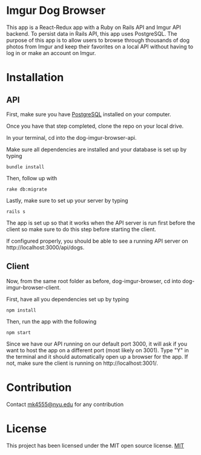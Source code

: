# Imgur Dog Browser

This app is a React-Redux app with a Ruby on Rails API and Imgur API backend. To persist data in Rails API, this app uses PostgreSQL. The purpose of this app is to allow users to browse through thousands of dog photos from Imgur and keep their favorites on a local API without having to log in or make an account on Imgur.

# Installation

## API

First, make sure you have [PostgreSQL](https://www.postgresql.org/) installed on your computer.

Once you have that step completed, clone the repo on your local drive.

In your terminal, cd into the dog-imgur-browser-api.

Make sure all dependencies are installed and your database is set up by typing

```
bundle install
```

Then, follow up with

```
rake db:migrate
```

Lastly, make sure to set up your server by typing

```
rails s
```

The app is set up so that it works when the API server is run first before the client so make sure to do this step before starting the client.

If configured properly, you should be able to see a running API server on http://localhost:3000/api/dogs.

## Client

Now, from the same root folder as before, dog-imgur-browser, cd into dog-imgur-browser-client.

First, have all you dependencies set up by typing

```
npm install
```

Then, run the app with the following

```
npm start
```

Since we have our API running on our default port 3000, it will ask if you want to host the app on a different port (most likely on 3001). Type "Y" in the terminal and it should automatically open up a browser for the app.
If not, make sure the client is running on http://localhost:3001/.

# Contribution

Contact mk4555@nyu.edu for any contribution

# License

This project has been licensed under the MIT open source license.
[MIT](LICENSE.md)
